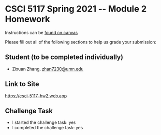 # CSCI 5117 Spring 2021 -- Module 2 Homework


Instructions can be [found on canvas](https://canvas.umn.edu/courses/217951/pages/homework-2)

Please fill out all of the following sections to help us grade your submission:

## Student (to be completed individually)

* Zixuan Zhang, zhan7230@umn.edu

## Link to Site

https://csci-5117-hw2.web.app

## Challenge Task

* I started the challenge task: yes
* I completed the challenge task: yes

